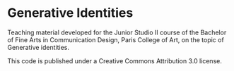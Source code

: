 # Generative Identities

Teaching material developed for the Junior Studio II course of the Bachelor of Fine Arts in Communication Design, Paris College of Art, on the topic of Generative identities.

This code is published under a Creative Commons Attribution 3.0 license.
